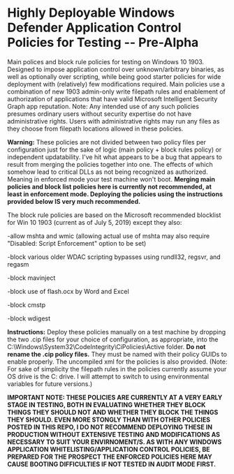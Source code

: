 # Highly Deployable Windows Defender Application Control Policies for Testing --  Pre-Alpha

Main polices and block rule policies for testing on Windows 10 1903. Designed to impose application control over unknown/arbitrary binaries, as well as optionally over scripting, while being good starter policies for wide deployment with (relatively) few modifications required. Main policies use a combination of new 1903 admin-only write filepath rules and enablement of authorization of applications that have valid Microsoft Intelligent Security Graph app reputation. Note: Any intended use of any such policies presumes ordinary users without security expertise do not have administrative rights. Users with administrative rights may run any files as they choose from filepath locations allowed in these policies.

**Warning:** These policies are not divided between two policy files per configuration just for the sake of logic (main policy + block rules policy) or independent updatability. I've hit what appears to be a bug that appears to result from merging the policies together into one. The effects of which somehow lead to critical DLLs as not being recognized as authorized. Meaning in enforced mode your test machine won't boot. **Merging main policies and block list policies here is currently not recommended, at least in enforcement mode. Deploying the policies using the instructions provided below IS very much recommended.**  

The block rule policies are based on the Microsoft recommended blocklist for Win 10 1903 (current as of July 5, 2019) except they also:

-allow mshta and wmic
(allowing actual use of mshta may also require "Disabled: Script Enforcement" option to be set)

-block various older WDAC scripting bypasses using rundll32, regsvr, and regasm

-block mavinject

-block use of flash.ocx by Word and Excel

-block cmstp

-block wdigest 

**Instructions:** Deploy these policies manually on a test machine by dropping the two .cip files for your choice of configuration, as appropriate, into the C:\Windows\System32\CodeIntegrity\CiPolicies\Active folder. **Do not rename the .cip policy files.** They must be named with their policy GUIDs to enable properly. The uncompiled xml for the policies is also provided. (Note: For sake of simplicity the filepath rules in the policies currently assume your OS drive is the C: drive. I will attempt to switch to using environmental variables for future versions.) 

**IMPORTANT NOTE: THESE POLICIES ARE CURRENTLY AT A VERY EARLY STAGE IN TESTING, BOTH IN EVALUATING WHETHER THEY BLOCK THINGS THEY SHOULD NOT AND WHETHER THEY BLOCK THE THINGS THEY SHOULD. EVEN MORE STONGLY THAN WITH OTHER POLICIES POSTED IN THIS REPO, I DO NOT RECOMMEND DEPLOYING THESE IN PRODUCTION WITHOUT EXTENSIVE TESTING AND MODIFICATIONS AS NECESSARY TO SUIT YOUR ENVIRNOMENT/S. AS WITH ANY WINDOWS APPLICATION WHITELISTING/APPLICATION CONTROL POLICIES, BE PREPARED FOR THE PROSPECT THE ENFORCED POLICIES HERE MAY CAUSE BOOTING DIFFICULTIES IF NOT TESTED IN AUDIT MODE FIRST.**    
